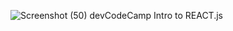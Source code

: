 ![Screenshot (50)](https://user-images.githubusercontent.com/91759734/141602132-28283de5-c9cc-404e-817b-a50d709657ea.png)
devCodeCamp Intro to REACT.js
